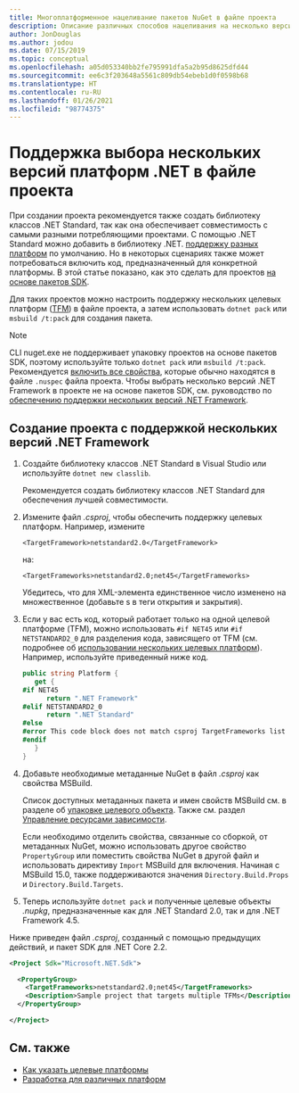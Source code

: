 ```yaml
---
title: Многоплатформенное нацеливание пакетов NuGet в файле проекта
description: Описание различных способов нацеливания на несколько версий .NET Framework из одного пакета NuGet в файле проекта.
author: JonDouglas
ms.author: jodou
ms.date: 07/15/2019
ms.topic: conceptual
ms.openlocfilehash: a05d053340bb2fe795991dfa5a2b95d8625dfd44
ms.sourcegitcommit: ee6c3f203648a5561c809db54ebeb1d0f0598b68
ms.translationtype: HT
ms.contentlocale: ru-RU
ms.lasthandoff: 01/26/2021
ms.locfileid: "98774375"
---
```

# <a name="support-multiple-net-framework-versions-in-your-project-file"></a>Поддержка выбора нескольких версий платформ .NET в файле проекта

При создании проекта рекомендуется также создать библиотеку классов .NET Standard, так как она обеспечивает совместимость с самыми разными потребляющими проектами. С помощью .NET Standard можно добавить в библиотеку .NET. [поддержку разных платформ](/dotnet/standard/library-guidance/cross-platform-targeting) по умолчанию. Но в некоторых сценариях также может потребоваться включить код, предназначенный для конкретной платформы. В этой статье показано, как это сделать для проектов [на основе пакетов SDK](../resources/check-project-format.md).

Для таких проектов можно настроить поддержку нескольких целевых платформ ([TFM](/dotnet/standard/frameworks)) в файле проекта, а затем использовать `dotnet pack` или `msbuild /t:pack` для создания пакета.

> [!NOTE]
> CLI nuget.exe не поддерживает упаковку проектов на основе пакетов SDK, поэтому используйте только `dotnet pack` или `msbuild /t:pack`. Рекомендуется [включить все свойства](../reference/msbuild-targets.md#pack-target), которые обычно находятся в файле `.nuspec` файла проекта. Чтобы выбрать несколько версий .NET Framework в проекте не на основе пакетов SDK, см. руководство по [обеспечению поддержки нескольких версий .NET Framework](supporting-multiple-target-frameworks.md).

## <a name="create-a-project-that-supports-multiple-net-framework-versions"></a>Создание проекта с поддержкой нескольких версий .NET Framework

1. Создайте библиотеку классов .NET Standard в Visual Studio или используйте `dotnet new classlib`.

   Рекомендуется создать библиотеку классов .NET Standard для обеспечения лучшей совместимости.

2. Измените файл *.csproj*, чтобы обеспечить поддержку целевых платформ. Например, измените
   
   `<TargetFramework>netstandard2.0</TargetFramework>`
   
   на:
   
   `<TargetFrameworks>netstandard2.0;net45</TargetFrameworks>`

   Убедитесь, что для XML-элемента единственное число изменено на множественное (добавьте s в теги открытия и закрытия).

3. Если у вас есть код, который работает только на одной целевой платформе (TFM), можно использовать `#if NET45` или `#if NETSTANDARD2_0` для разделения кода, зависящего от TFM (см. подробнее об [использовании нескольких целевых платформ](/dotnet/core/tutorials/libraries#how-to-multitarget)). Например, используйте приведенный ниже код.

   ```csharp
   public string Platform {
      get {
   #if NET45
         return ".NET Framework"
   #elif NETSTANDARD2_0
         return ".NET Standard"
   #else
   #error This code block does not match csproj TargetFrameworks list
   #endif
      }
   }
   ```

4. Добавьте необходимые метаданные NuGet в файл *.csproj* как свойства MSBuild.

   Список доступных метаданных пакета и имен свойств MSBuild см. в разделе об [упаковке целевого объекта](../reference/msbuild-targets.md#pack-target). Также см. раздел [Управление ресурсами зависимости](../consume-packages/package-references-in-project-files.md#controlling-dependency-assets).

   Если необходимо отделить свойства, связанные со сборкой, от метаданных NuGet, можно использовать другое свойство `PropertyGroup` или поместить свойства NuGet в другой файл и использовать директиву `Import` MSBuild для включения. Начиная с MSBuild 15.0, также поддерживаются значения `Directory.Build.Props` и `Directory.Build.Targets`.

5. Теперь используйте `dotnet pack` и полученные целевые объекты *.nupkg*, предназначенные как для .NET Standard 2.0, так и для .NET Framework 4.5.

Ниже приведен файл *.csproj*, созданный с помощью предыдущих действий, и пакет SDK для .NET Core 2.2.

```xml
<Project Sdk="Microsoft.NET.Sdk">

  <PropertyGroup>
    <TargetFrameworks>netstandard2.0;net45</TargetFrameworks>
    <Description>Sample project that targets multiple TFMs</Description>
  </PropertyGroup>

</Project>
```

## <a name="see-also"></a>См. также

* [Как указать целевые платформы](/dotnet/standard/frameworks#how-to-specify-target-frameworks)
* [Разработка для различных платформ](/dotnet/standard/library-guidance/cross-platform-targeting)

